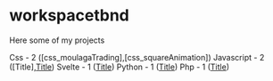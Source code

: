 # workspacetbnd
Here some of my projects

Css - 2 ([css_moulagaTrading],[css_squareAnimation])
Javascript - 2 ([Title],[Title](javascript_toDoList))
Svelte - 1 ([Title](svelte_toDoList))
Python - 1 ([Title](python_dataViz))
Php - 1 ([Title](facture.php))
